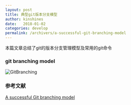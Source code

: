 ```yaml
---
layout: post
title: 典型git版本分支模型
author: kinshines
date:   2018-01-02
categories: develop
permalink: /archivers/a-successful-git-branching-model
---
```


<p class="lead">本篇文章总结了git的版本分支管理模型及常用的git命令</p>

### git branching model
![GitBranching](https://kinshines.github.io/img/develop/git-model.png)

### 参考文献
[A successful Git branching model](http://nvie.com/posts/a-successful-git-branching-model/)